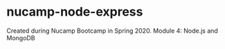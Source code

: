 # nucamp-node-express

Created during Nucamp Bootcamp in Spring 2020.
Module 4: Node.js and MongoDB
